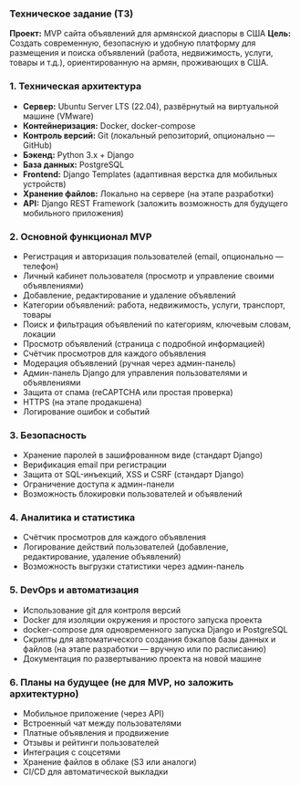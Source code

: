 ### Техническое задание (ТЗ)

**Проект:** MVP сайта объявлений для армянской диаспоры в США
**Цель:** Создать современную, безопасную и удобную платформу для размещения и поиска объявлений (работа, недвижимость, услуги, товары и т.д.), ориентированную на армян, проживающих в США.

### 1. Техническая архитектура

*   **Сервер:** Ubuntu Server LTS (22.04), развёрнутый на виртуальной машине (VMware)
*   **Контейнеризация:** Docker, docker-compose
*   **Контроль версий:** Git (локальный репозиторий, опционально — GitHub)
*   **Бэкенд:** Python 3.x + Django
*   **База данных:** PostgreSQL
*   **Frontend:** Django Templates (адаптивная верстка для мобильных устройств)
*   **Хранение файлов:** Локально на сервере (на этапе разработки)
*   **API:** Django REST Framework (заложить возможность для будущего мобильного приложения)

### 2. Основной функционал MVP

*   Регистрация и авторизация пользователей (email, опционально — телефон)
*   Личный кабинет пользователя (просмотр и управление своими объявлениями)
*   Добавление, редактирование и удаление объявлений
*   Категории объявлений: работа, недвижимость, услуги, транспорт, товары
*   Поиск и фильтрация объявлений по категориям, ключевым словам, локации
*   Просмотр объявлений (страница с подробной информацией)
*   Счётчик просмотров для каждого объявления
*   Модерация объявлений (ручная через админ-панель)
*   Админ-панель Django для управления пользователями и объявлениями
*   Защита от спама (reCAPTCHA или простая проверка)
*   HTTPS (на этапе продакшена)
*   Логирование ошибок и событий

### 3. Безопасность

*   Хранение паролей в зашифрованном виде (стандарт Django)
*   Верификация email при регистрации
*   Защита от SQL-инъекций, XSS и CSRF (стандарт Django)
*   Ограничение доступа к админ-панели
*   Возможность блокировки пользователей и объявлений

### 4. Аналитика и статистика

*   Счётчик просмотров для каждого объявления
*   Логирование действий пользователей (добавление, редактирование, удаление объявлений)
*   Возможность выгрузки статистики через админ-панель

### 5. DevOps и автоматизация

*   Использование git для контроля версий
*   Docker для изоляции окружения и простого запуска проекта
*   docker-compose для одновременного запуска Django и PostgreSQL
*   Скрипты для автоматического создания бэкапов базы данных и файлов (на этапе разработки — вручную или по расписанию)
*   Документация по развертыванию проекта на новой машине

### 6. Планы на будущее (не для MVP, но заложить архитектурно)

*   Мобильное приложение (через API)
*   Встроенный чат между пользователями
*   Платные объявления и продвижение
*   Отзывы и рейтинги пользователей
*   Интеграция с соцсетями
*   Хранение файлов в облаке (S3 или аналоги)
*   CI/CD для автоматической выкладки
